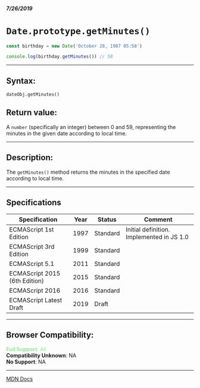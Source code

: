 ##### 7/26/2019
# `Date.prototype.getMinutes()`

```js
const birthday = new Date('October 28, 1987 05:58')

console.log(birthday.getMinutes()) // 58
```

---

## Syntax:
`dateObj.getMinutes()`

## Return value:
A `number` (specifically an integer) between 0 and 59, representing the minutes in the given date according to local time.

---

## Description:
The `getMinutes()` method returns the minutes in the specified date according to local time.

---

## Specifications
| Specification | Year | Status | Comment |
|---|---|---|---|
| ECMAScript 1st Edition | 1997 | Standard | Initial definition. Implemented in JS 1.0 |
| ECMAScript 3rd Edition | 1999 | Standard |  |
| ECMAScript 5.1 | 2011 | Standard |  |
| ECMAScript 2015 (6th Edition) | 2015 | Standard |  |
| ECMAScript 2016 | 2016 | Standard |  |
| ECMAScript Latest Draft | 2019 | Draft |  |

---

## Browser Compatibility:
<span style="color: lightgreen">**Full Support**: All</span>  
**Compatibility Unknown**: NA  
**No Support**: NA

---

[MDN Docs](https://developer.mozilla.org/en-US/docs/Web/JavaScript/Reference/Global_Objects/Date/getMinutes)